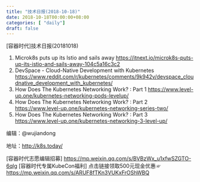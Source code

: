 ```yaml
--- 
title: "技术日报(2018-10-18)" 
date: 2018-10-18T00:00:00+08:00
categories: [ "daily"]
draft: false
---
```

[容器时代]技术日报(20181018)

1. Microk8s puts up its Istio and sails away https://itnext.io/microk8s-puts-up-its-istio-and-sails-away-104c5a16c3c2
2. DevSpace - Cloud-Native Development with Kubernetes https://www.reddit.com/r/kubernetes/comments/9k942v/devspace_cloudnative_development_with_kubernetes/
3. How Does The Kubernetes Networking Work? : Part 1 https://www.level-up.one/kubernetes-networking-pods-levelup/
4. How Does The Kubernetes Networking Work? : Part 2 https://www.level-up.one/kubernetes-networking-series-two/
5. How Does The Kubernetes Networking Work? : Part 3 https://www.level-up.one/kubernetes-networking-3-level-up/

编辑：@wujiandong

地址：http://k8s.today/

[容器时代志愿编辑招募] https://mp.weixin.qq.com/s/BVBzWx_u1xfwSZGTO-6qlg
[容器时代专属KubeCon福利] 点击链接领取500元现金优惠☞ https://mp.weixin.qq.com/s/ARUF8fTKn3VUKxFrOShWBQ
